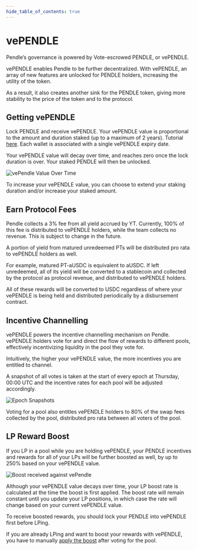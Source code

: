 ```yaml
---
hide_table_of_contents: true
---
```


# vePENDLE

Pendle’s governance is powered by Vote-escrowed PENDLE, or vePENDLE.

vePENDLE enables Pendle to be further decentralized. With vePENDLE, an array of new features are unlocked for PENDLE holders, increasing the utility of the token.

As a result, it also creates another sink for the PENDLE token, giving more stability to the price of the token and to the protocol.

## Getting vePENDLE

Lock PENDLE and receive vePENDLE. Your vePENDLE value is proportional to the amount and duration staked (up to a maximum of 2 years). Tutorial [here](Guides/Lock.md). Each wallet is associated with a single vePENDLE expiry date.

Your vePENDLE value will decay over time, and reaches zero once the lock duration is over. Your staked PENDLE will then be unlocked.

![vePendle Value Over Time](/img/governance/vependle_value.jpg "vePendle Value Over Time")

To increase your vePENDLE value, you can choose to extend your staking duration and/or increase your staked amount.

## Earn Protocol Fees

Pendle collects a 3% fee from all yield accrued by YT. Currently, 100% of this fee is distributed to vePENDLE holders, while the team collects no revenue. This is subject to change in the future.

A portion of yield from matured unredeemed PTs will be distributed pro rata to vePENDLE holders as well. 

For example, matured PT-aUSDC is equivalent to aUSDC. If left unredeemed, all of its yield will be converted to a stablecoin and collected by the protocol as protocol revenue, and distributed to vePENDLE holders. 

All of these rewards will be converted to USDC regardless of where your vePENDLE is being held and distributed periodically by a disbursement contract.

## Incentive Channelling

vePENDLE powers the incentive channelling mechanism on Pendle. vePENDLE holders vote for and direct the flow of rewards to different pools, effectively incentivizing liquidity in the pool they vote for.

Intuitively, the higher your vePENDLE value, the more incentives you are entitled to channel.

A snapshot of all votes is taken at the start of every epoch at Thursday, 00:00 UTC and the incentive rates for each pool will be adjusted accordingly.

![Epoch Snapshots](/img/governance/epoch_snapshots.jpg "Epoch Snapshots")

Voting for a pool also entitles vePENDLE holders to 80% of the swap fees collected by the pool, distributed pro rata between all voters of the pool.

## LP Reward Boost

If you LP in a pool while you are holding vePENDLE, your PENDLE incentives and rewards for all of your LPs will be further boosted as well, by up to 250% based on your vePENDLE value.

![Boost received against vePendle](/img/governance/vependle_boost.jpg "Boost received against vePendle")

Although your vePENDLE value decays over time, your LP boost rate is calculated at the time the boost is first applied. The boost rate will remain constant until you update your LP positions, in which case the rate will change based on your current vePENDLE value.

To receive boosted rewards, you should lock your PENDLE into vePENDLE first before LPing.

If you are already LPing and want to boost your rewards with vePENDLE, you have to manually [apply the boost](Guides/ApplyBoost.md) after voting for the pool.
